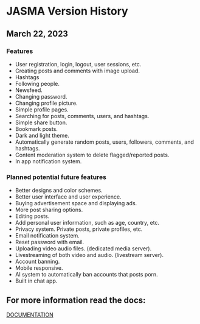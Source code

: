 # JASMA Version History

## March 22, 2023

### Features

- User registration, login, logout, user sessions, etc.
- Creating posts and comments with image upload.
- Hashtags
- Following people.
- Newsfeed.
- Changing password.
- Changing profile picture.
- Simple profile pages.
- Searching for posts, comments, users, and hashtags.
- Simple share button.
- Bookmark posts.
- Dark and light theme.
- Automatically generate random posts, users, followers, comments, and hashtags.
- Content moderation system to delete flagged/reported posts.
- In app notification system.

### Planned potential future features

- Better designs and color schemes.
- Better user interface and user experience.
- Buying advertisement space and displaying ads.
- More post sharing options.
- Editing posts.
- Add personal user information, such as age, country, etc.
- Privacy system. Private posts, private profiles, etc.
- Email notification system.
- Reset password with email.
- Uploading video audio files. (dedicated media server).
- Livestreaming of both video and audio. (livestream server).
- Account banning.
- Mobile responsive.
- AI system to automatically ban accounts that posts porn.
- Built in chat app. 

## For more information read the docs:

[DOCUMENTATION](https://github.com/steph-koopmanschap/jasma/blob/main/DOCS.md)
